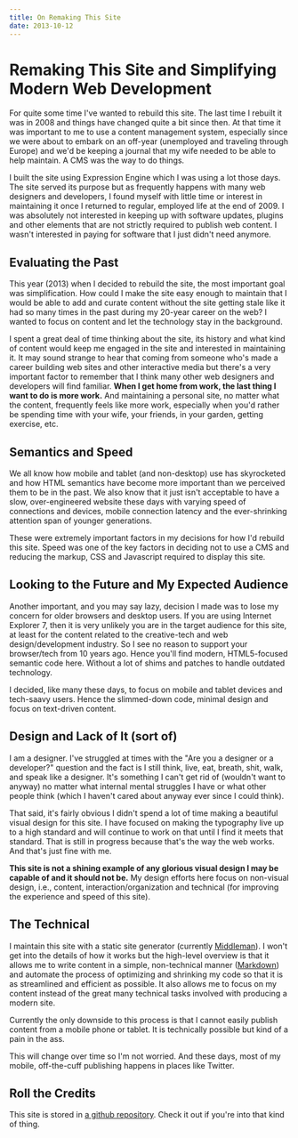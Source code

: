 ```yaml
---
title: On Remaking This Site
date: 2013-10-12
---
```


# Remaking This Site and Simplifying Modern Web Development

For quite some time I've wanted to rebuild this site. The last time I rebuilt it was in 2008 and things have changed quite a bit since then. At that time it was important to me to use a content management system, especially since we were about to embark on an off-year (unemployed and traveling through Europe) and we'd be keeping a journal that my wife needed to be able to help maintain. A CMS was the way to do things.

I built the site using Expression Engine which I was using a lot those days. The site served its purpose but as frequently happens with many web designers and developers, I found myself with little time or interest in maintaining it once I returned to regular, employed life at the end of 2009. I was absolutely not interested in keeping up with software updates, plugins and other elements that are not strictly required to publish web content. I wasn't interested in paying for software that I just didn't need anymore.


## Evaluating the Past

This year (2013) when I decided to rebuild the site, the most important goal was simplification. How could I make the site easy enough to maintain that I would be able to add and curate content without the site getting stale like it had so many times in the past during my 20-year career on the web? I wanted to focus on content and let the technology stay in the background.

I spent a great deal of time thinking about the site, its history and what kind of content would keep me engaged in the site and interested in maintaining it. It may sound strange to hear that coming from someone who's made a career building web sites and other interactive media but there's a very important factor to remember that I think many other web designers and developers will find familiar. **When I get home from work, the last thing I want to do is more work.** And maintaining a personal site, no matter what the content, frequently feels like more work, especially when you'd rather be spending time with your wife, your friends, in your garden, getting exercise, etc.

## Semantics and Speed

We all know how mobile and tablet (and non-desktop) use has skyrocketed and how HTML semantics have become more important than we perceived them to be in the past. We also know that it just isn't acceptable to have a slow, over-engineered website these days with varying speed of connections and devices, mobile connection latency and the ever-shrinking attention span of younger generations.

These were extremely important factors in my decisions for how I'd rebuild this site. Speed was one of the key factors in deciding not to use a CMS and reducing the markup, CSS and Javascript required to display this site.

## Looking to the Future and My Expected Audience

Another important, and you may say lazy, decision I made was to lose my concern for older browsers and desktop users. If you are using Internet Explorer 7, then it is very unlikely you are in the target audience for this site, at least for the content related to the creative-tech and web design/development industry. So I see no reason to support your browser/tech from 10 years ago. Hence you'll find modern, HTML5-focused semantic code here. Without a lot of shims and patches to handle outdated technology.

I decided, like many these days, to focus on mobile and tablet devices and tech-saavy users. Hence the slimmed-down code, minimal design and focus on text-driven content.

## Design and Lack of It (sort of)

I am a designer. I've struggled at times with the "Are you a designer or a developer?" question and the fact is I still think, live, eat, breath, shit, walk, and speak like a designer. It's something I can't get rid of (wouldn't want to anyway) no matter what internal mental struggles I have or what other people think (which I haven't cared about anyway ever since I could think).

That said, it's fairly obvious I didn't spend a lot of time making a beautiful visual design for this site. I have focused on making the typography live up to a high standard and will continue to work on that until I find it meets that standard. That is still in progress because that's the way the web works. And that's just fine with me.

**This site is not a shining example of any glorious visual design I may be capable of and it should not be.** My design efforts here focus on non-visual design, i.e., content, interaction/organization and technical (for improving the experience and speed of this site).

## The Technical

I maintain this site with a static site generator (currently [Middleman](http://middlemanapp.com)). I won't get into the details of how it works but the high-level overview is that it allows me to write content in a simple, non-technical manner ([Markdown](http://daringfireball.net/projects/markdown/‎
)) and automate the process of optimizing and shrinking my code so that it is as streamlined and efficient as possible. It also allows me to focus on my content instead of the great many technical tasks involved with producing a modern site.

Currently the only downside to this process is that I cannot easily publish content from a mobile phone or tablet. It is technically possible but kind of a pain in the ass.

This will change over time so I'm not worried. And these days, most of my mobile, off-the-cuff publishing happens in places like Twitter.


## Roll the Credits

This site is stored in [a github repository](https://github.com/caltemose/chadzilla2013). Check it out if you're into that kind of thing.









